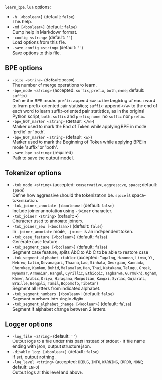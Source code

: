 <!--- This file was automatically generated. Do not modify it manually but use the docs/options/generate.sh script instead. -->

`learn_bpe.lua` options:

* `-h [<boolean>]` (default: `false`)<br/>This help.
* `-md [<boolean>]` (default: `false`)<br/>Dump help in Markdown format.
* `-config <string>` (default: `''`)<br/>Load options from this file.
* `-save_config <string>` (default: `''`)<br/>Save options to this file.

## BPE options

* `-size <string>` (default: `30000`)<br/>The number of merge operations to learn.
* `-bpe_mode <string>` (accepted: `suffix`, `prefix`, `both`, `none`; default: `suffix`)<br/>Define the BPE mode. `prefix`: append `<w>` to the begining of each word to learn prefix-oriented pair statistics; `suffix`: append `</w>` to the end of each word to learn suffix-oriented pair statistics, as in the original Python script; `both`: `suffix` and `prefix`; `none`: no `suffix` nor `prefix`.
* `-bpe_EOT_marker <string>` (default: `</w>`)<br/>Marker used to mark the End of Token while applying BPE in mode 'prefix' or 'both'.
* `-bpe_BOT_marker <string>` (default: `<w>`)<br/>Marker used to mark the Beginning of Token while applying BPE in mode 'suffix' or 'both'.
* `-save_bpe <string>` (required)<br/>Path to save the output model.

## Tokenizer options

* `-tok_mode <string>` (accepted: `conservative`, `aggressive`, `space`; default: `space`)<br/>Define how aggressive should the tokenization be. `space` is space-tokenization.
* `-tok_joiner_annotate [<boolean>]` (default: `false`)<br/>Include joiner annotation using `-joiner` character.
* `-tok_joiner <string>` (default: `￭`)<br/>Character used to annotate joiners.
* `-tok_joiner_new [<boolean>]` (default: `false`)<br/>In `-joiner_annotate` mode, `-joiner` is an independent token.
* `-tok_case_feature [<boolean>]` (default: `false`)<br/>Generate case feature.
* `-tok_segment_case [<boolean>]` (default: `false`)<br/>Segment case feature, splits AbC to Ab C to be able to restore case
* `-tok_segment_alphabet <table>` (accepted: `Tagalog`, `Hanunoo`, `Limbu`, `Yi`, `Hebrew`, `Latin`, `Devanagari`, `Thaana`, `Lao`, `Sinhala`, `Georgian`, `Kannada`, `Cherokee`, `Kanbun`, `Buhid`, `Malayalam`, `Han`, `Thai`, `Katakana`, `Telugu`, `Greek`, `Myanmar`, `Armenian`, `Hangul`, `Cyrillic`, `Ethiopic`, `Tagbanwa`, `Gurmukhi`, `Ogham`, `Khmer`, `Arabic`, `Oriya`, `Hiragana`, `Mongolian`, `Kangxi`, `Syriac`, `Gujarati`, `Braille`, `Bengali`, `Tamil`, `Bopomofo`, `Tibetan`)<br/>Segment all letters from indicated alphabet.
* `-tok_segment_numbers [<boolean>]` (default: `false`)<br/>Segment numbers into single digits.
* `-tok_segment_alphabet_change [<boolean>]` (default: `false`)<br/>Segment if alphabet change between 2 letters.

## Logger options

* `-log_file <string>` (default: `''`)<br/>Output logs to a file under this path instead of stdout - if file name ending with json, output structure json.
* `-disable_logs [<boolean>]` (default: `false`)<br/>If set, output nothing.
* `-log_level <string>` (accepted: `DEBUG`, `INFO`, `WARNING`, `ERROR`, `NONE`; default: `INFO`)<br/>Output logs at this level and above.
